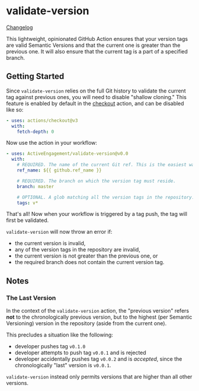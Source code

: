 # validate-version

[Changelog](CHANGELOG.md)

This lightweight, opinionated GitHub Action ensures that your version tags are valid Semantic Versions and that the current one is greater than the previous one. It will also ensure that the current tag is a part of a specified branch.

## Getting Started

Since `validate-version` relies on the full Git history to validate the current tag against previous ones, you will need to disable "shallow cloning." This feature is enabled by default in the [checkout](https://github.com/actions/checkout) action, and can be disabled like so:

```yaml
- uses: actions/checkout@v3
  with:
    fetch-depth: 0
```

Now use the action in your workflow:

```yaml
- uses: ActiveEngagement/validate-version@v0.0
  with:
    # REQUIRED. The name of the current Git ref. This is the easiest way to access and pass it.
    ref_name: ${{ github.ref_name }}

    # REQUIRED. The branch on which the version tag must reside.
    branch: master

    # OPTIONAL. A glob matching all the version tags in the repository. The default is fine for most projects.
    tags: v*
```

That's all! Now when your workflow is triggered by a tag push, the tag will first be validated.

`validate-version` will now throw an error if:
- the current version is invalid,
- any of the version tags in the repository are invalid,
- the current version is not greater than the previous one, or
- the required branch does not contain the current version tag.

## Notes

### The Last Version

In the context of the `validate-version` action, the "previous version" refers **not** to the chronologically previous version, but to the highest (per Semantic Versioning) version in the repository (aside from the current one).

This precludes a situation like the following:
- developer pushes tag `v0.1.0`
- developer attempts to push tag `v0.0.1` and is rejected
- developer accidentally pushes tag `v0.0.2` and is *accepted*, since the chronologically "last" version is `v0.0.1`.    

`validate-version` instead only permits versions that are higher than all other versions.